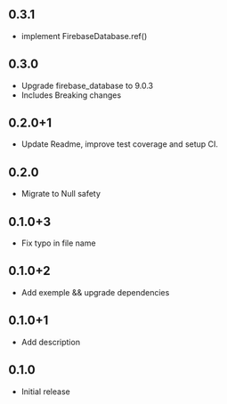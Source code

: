 ## 0.3.1
* implement FirebaseDatabase.ref()
## 0.3.0
* Upgrade firebase_database to 9.0.3
* Includes Breaking changes
## 0.2.0+1
* Update Readme, improve test coverage and setup CI.
## 0.2.0
* Migrate to Null safety
## 0.1.0+3
* Fix typo in file name
## 0.1.0+2
* Add exemple && upgrade dependencies
## 0.1.0+1
* Add description
## 0.1.0

* Initial release